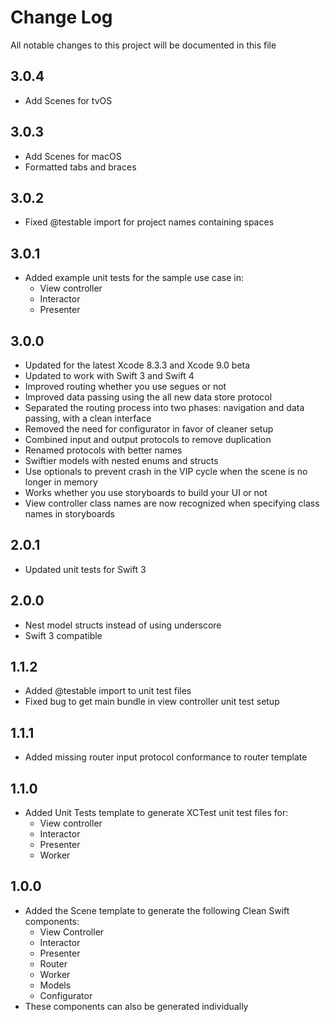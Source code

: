# Change Log

All notable changes to this project will be documented in this file

## 3.0.4

- Add Scenes for tvOS

## 3.0.3

- Add Scenes for macOS
- Formatted tabs and braces

## 3.0.2

- Fixed @testable import for project names containing spaces

## 3.0.1

- Added example unit tests for the sample use case in:
	- View controller
	- Interactor
	- Presenter

## 3.0.0

- Updated for the latest Xcode 8.3.3 and Xcode 9.0 beta
- Updated to work with Swift 3 and Swift 4
- Improved routing whether you use segues or not
- Improved data passing using the all new data store protocol
- Separated the routing process into two phases: navigation and data passing, with a clean interface
- Removed the need for configurator in favor of cleaner setup
- Combined input and output protocols to remove duplication
- Renamed protocols with better names
- Swiftier models with nested enums and structs
- Use optionals to prevent crash in the VIP cycle when the scene is no longer in memory
- Works whether you use storyboards to build your UI or not
- View controller class names are now recognized when specifying class names in storyboards

## 2.0.1

- Updated unit tests for Swift 3

## 2.0.0

- Nest model structs instead of using underscore
- Swift 3 compatible

## 1.1.2

- Added @testable import to unit test files
- Fixed bug to get main bundle in view controller unit test setup

## 1.1.1

- Added missing router input protocol conformance to router template

## 1.1.0

- Added Unit Tests template to generate XCTest unit test files for:
	- View controller
	- Interactor
	- Presenter
	- Worker

## 1.0.0

- Added the Scene template to generate the following Clean Swift components:
	- View Controller
	- Interactor
	- Presenter
	- Router
	- Worker
	- Models
	- Configurator
- These components can also be generated individually
